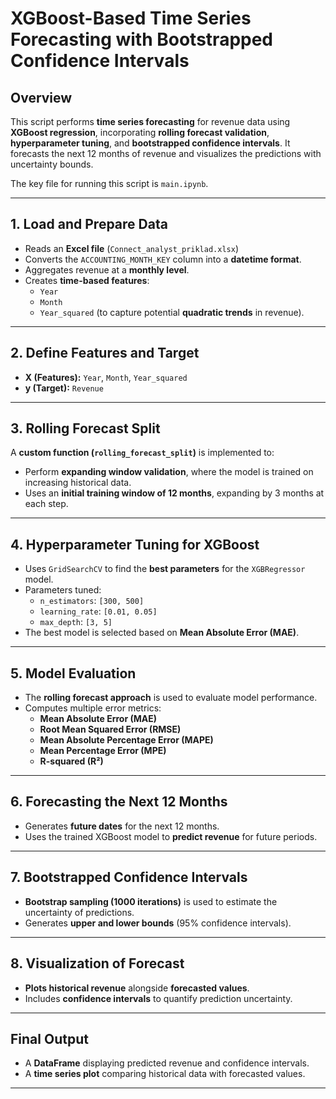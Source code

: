 # XGBoost-Based Time Series Forecasting with Bootstrapped Confidence Intervals

## Overview
This script performs **time series forecasting** for revenue data using **XGBoost regression**, incorporating **rolling forecast validation**, **hyperparameter tuning**, and **bootstrapped confidence intervals**. It forecasts the next 12 months of revenue and visualizes the predictions with uncertainty bounds.

The key file for running this script is `main.ipynb`.

---

## **1. Load and Prepare Data**
- Reads an **Excel file** (`Connect_analyst_priklad.xlsx`)
- Converts the `ACCOUNTING_MONTH_KEY` column into a **datetime format**.
- Aggregates revenue at a **monthly level**.
- Creates **time-based features**:
  - `Year`
  - `Month`
  - `Year_squared` (to capture potential **quadratic trends** in revenue).

---

## **2. Define Features and Target**
- **X (Features):** `Year`, `Month`, `Year_squared`
- **y (Target):** `Revenue`

---

## **3. Rolling Forecast Split**
A **custom function (`rolling_forecast_split`)** is implemented to:
- Perform **expanding window validation**, where the model is trained on increasing historical data.
- Uses an **initial training window of 12 months**, expanding by 3 months at each step.

---

## **4. Hyperparameter Tuning for XGBoost**
- Uses `GridSearchCV` to find the **best parameters** for the `XGBRegressor` model.
- Parameters tuned:
  - `n_estimators`: `[300, 500]`
  - `learning_rate`: `[0.01, 0.05]`
  - `max_depth`: `[3, 5]`
- The best model is selected based on **Mean Absolute Error (MAE)**.

---

## **5. Model Evaluation**
- The **rolling forecast approach** is used to evaluate model performance.
- Computes multiple error metrics:
  - **Mean Absolute Error (MAE)**
  - **Root Mean Squared Error (RMSE)**
  - **Mean Absolute Percentage Error (MAPE)**
  - **Mean Percentage Error (MPE)**
  - **R-squared (R²)**

---

## **6. Forecasting the Next 12 Months**
- Generates **future dates** for the next 12 months.
- Uses the trained XGBoost model to **predict revenue** for future periods.

---

## **7. Bootstrapped Confidence Intervals**
- **Bootstrap sampling (1000 iterations)** is used to estimate the uncertainty of predictions.
- Generates **upper and lower bounds** (95% confidence intervals).

---

## **8. Visualization of Forecast**
- **Plots historical revenue** alongside **forecasted values**.
- Includes **confidence intervals** to quantify prediction uncertainty.

---

## **Final Output**
- A **DataFrame** displaying predicted revenue and confidence intervals.
- A **time series plot** comparing historical data with forecasted values.
---

